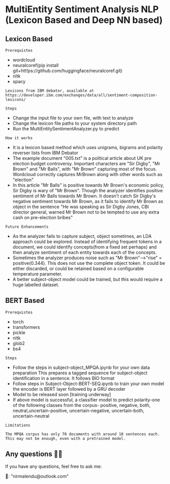 # MultiEntity Sentiment Analysis NLP (Lexicon Based and Deep NN based)

## Lexicon Based
```
Prerequistes
```
* wordcloud
* neuralcoref(pip install git+htt!ps://github.com/huggingface/neuralcoref.git)
* nltk
* spacy

```Data
Lexicons from IBM debator, available at https://developer.ibm.com/exchanges/data/all/sentiment-composition-lexicons/
```

```
Steps
```
* Change the input file to your own file, with text to analyze
* Change the lexicon file paths to your system directory path
* Run the MultiEntitySentimentAnalyzer.py to predict 


```
How it works
```

* It is a lexicon based method which uses unigrams, bigrams and polarity reverser lists from 
IBM Debator
* The example document "005.txt" is a political article about UK pre election budget controversy.
Important characters are "Sir Digby", "Mr Brown" and "Mr Balls", with "Mr Brown" capturing most of the focus. Wordcloud correctly captures MrBrown along with other words such as "election"
* In this article "Mr Balls" is positive towards Mr Brown's economic policy, Sir Digby is wary of "Mr Brown". Though the analyzer identifies positive sentiment of Mr Balls towards Mr Brown. It doesn't catch Sir Digby's negative sentiment towards Mr Brown, as it fails to identify Mr Brown as object in the sentence "He was speaking as Sir Digby Jones, CBI director general, warned Mr Brown not to be tempted to use any extra cash on pre-election bribes"

```
Future Enhancements
```
* As the analyzer fails to capture subject, object sometimes, an LDA approach could be explored. Instead of identifying frequent tokens in a document, we could identify concepts(from a fixed set perhaps) and then analyze sentiment of each entity towards each of the concepts.
* Sometimes the analyzer produces noise such as "Mr Brown"-->"rise" = positive(0.344). This does not use the complete object token. It could be either discarded, or could be retained based on a configurable temperature parameter.
* A better subject-object model could be trained, but this would require a huge labelled dataset.

## BERT Based
```
Prerequistes
```
* torch
* transformers
* pickle
* nltk
* glob2
* bs4

```
Steps
```
* Follow the steps in subject-object_MPQA.ipynb for your own data preparation
This prepares a tagged sequence for subject-object identification in a sentence.
It follows BIO format
* Follow steps in Subject-Object-BERT-SEQ.ipynb to train your own model
the encoder is BERT layer followed by a GRU decoder
* Model to be released soon [training underway]
* If above model is successful, a classifier model to predict polarity-one of the following classes from the corpus-
positive, negative, both, neutral,uncertain-positive, uncertain-negative, uncertain-both,
                uncertain-neutral
```
Limitations

The MPQA corpus has only 70 documents with around 10 sentences each. This may not be enough, even with a pretrained model.
```

## Any questions 👨‍💻
<p> If you have any questions, feel free to ask me: </p>
<p> 📧: "nirmalendu@outlook.com"</p>